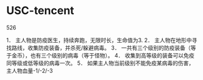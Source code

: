 # USC-tencent
526

1．	主人物是防疫医生，持续奔跑，无限时长，生命值为3.
2．	主人物在地形中寻找路线，收集防疫装备，并杀死/躲避病毒。
3．	一共有三个级别的防疫装备（等于金币），也有三个级别的病毒（等于怪物）。
4．	收集到高等级的装备可以免疫同等级或低等级的病毒一次。
5．	如果主人物当前级别不能免疫某病毒的伤害，主人物血量-1/-2/-3
